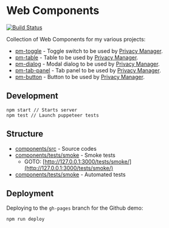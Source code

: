 # Web Components

[![Build Status](https://travis-ci.com/Manvel/webcomponents.svg?branch=master)](https://travis-ci.com/Manvel/webcomponents)

Collection of Web Components for my various projects:
- [pm-toggle](https://manvel.github.io/webcomponents/tests/smoke/pm-toggle/pm-toggle.html) - Toggle switch to be used by [Privacy Manager](https://github.com/Manvel/Privacy-Manager).
- [pm-table](https://manvel.github.io/webcomponents/tests/smoke/pm-table/pm-table.html) - Table to be used by [Privacy Manager](https://github.com/Manvel/Privacy-Manager).
- [pm-dialog](https://manvel.github.io/webcomponents/tests/smoke/pm-dialog/pm-dialog.html) - Modal dialog to be used by [Privacy Manager](https://github.com/Manvel/Privacy-Manager).
- [pm-tab-panel](https://manvel.github.io/webcomponents/tests/smoke/pm-tab-panel/pm-tab-panel.html) - Tab panel to be used by [Privacy Manager](https://github.com/Manvel/Privacy-Manager).
- [pm-button](https://manvel.github.io/webcomponents/tests/smoke/pm-button/pm-button.html) - Button to be used by [Privacy Manager](https://github.com/Manvel/Privacy-Manager).


## Development

```
npm start // Starts server
npm test // Launch puppeteer tests
```

## Structure

- [components/src](components/src) - Source codes
- [components/tests/smoke](components/tests/smoke) - Smoke tests
  - GOTO: [http://127.0.0.1:3000/tests/smoke/](http://127.0.0.1:3000/tests/smoke/)
- [components/tests/smoke](components/tests/puppeteer) - Automated tests

## Deployment

Deploying to the `gh-pages` branch for the Github demo:

```
npm run deploy
```